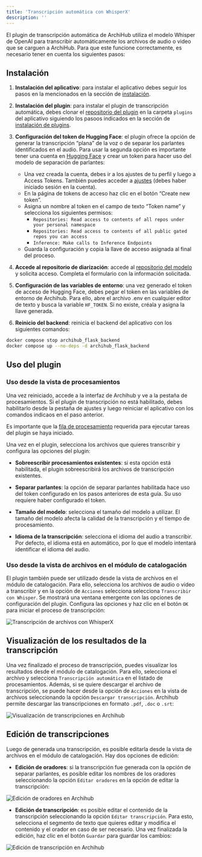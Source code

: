 ```yaml
---
title: 'Transcripción automática con WhisperX'
description: ''
---
```


El plugin de transcripción automática de ArchiHub utiliza el modelo Whisper de OpenAI para transcribir automáticamente los archivos de audio o video que se carguen a ArchiHub. Para que este funcione correctamente, es necesario tener en cuenta los siguientes pasos:


## Instalación

1. **Instalación del aplicativo**: para instalar el aplicativo debes seguir los pasos en la mencionados en la sección de [instalación](../install_local).

2. **Instalación del plugin**: para instalar el plugin de transcripción automática, debes clonar el [repositorio del plugin](https://github.com/Archihub-App/transcribeWhisperX.git) en la carpeta `plugins` del aplicativo siguiendo los pasoos indicados en la sección de [instalación de plugins](../install_plugin).

3. **Configuración del token de Hugging Face**: el plugin ofrece la opción de generar la transcripción “plana” de la voz o de separar los parlantes identificados en el audio. Para usar la segunda opción es importante tener una cuenta en [Hugging Face](https://huggingface.co/) y crear un token para hacer uso del modelo de separación de parlantes:

    - Una vez creada la cuenta, debes ir a los ajustes de tu perfil y luego a Access Tokens. También puedes acceder a [ajustes](https://huggingface.co/settings/tokens) (debes haber iniciado sesión en la cuenta).
    - En la página de tokens de acceso haz clic en el botón “Create new token”.
    - Asigna un nombre al token en el campo de texto “Token name” y selecciona los siguientes permisos:
        - `Repositories: Read access to contents of all repos under your personal namespace`
        - `Repositories: Read access to contents of all public gated repos you can access`
        - `Inference: Make calls to Inference Endpoints`
    - Guarda la configuración y copia la llave de acceso asignada al final del proceso.

4. **Accede al repositorio de diarización**: accede al [repositorio del modelo](https://huggingface.co/pyannote/speaker-diarization-3.1) y solicita acceso. Completa el formulario con la información solicitada.

5. **Configuración de las variables de entorno**: una vez generado el token de acceso de Hugging Face, debes pegar el token en las variables de entorno de Archihub. Para ello, abre el archivo .env en cualquier editor de texto y busca la variable `HF_TOKEN`. Si no existe, créala y asigna la llave generada.

6. **Reinicio del backend**: reinicia el backend del aplicativo con los siguientes comandos:

```bash
docker compose stop archihub_flask_backend
docker compose up --no-deps -d archihub_flask_backend
```

## Uso del plugin

### Uso desde la vista de procesamientos

Una vez reiniciado, accede a la interfaz de Archihub y ve a la pestaña de procesamientos. Si el plugin de transcripción no está habilitado, debes habilitarlo desde la pestaña de ajustes y luego reiniciar el aplicativo con los comandos indicaos en el paso anterior.

Es importante que la [fila de procesamiento](../nodos/#las-filas-de-procesos) requerida para ejecutar tareas del plugin se haya iniciado.

Una vez en el plugin, selecciona los archivos que quieres transcribir y configura las opciones del plugin:

- **Sobreescribir procesamientos existentes**: si esta opción está habilitada, el plugin sobreescribirá los archivos de transcripción existentes.

- **Separar parlantes**: la opción de separar parlantes habilitada hace uso del token configurado en los pasos anteriores de esta guía. Su uso requiere haber configurado el token.

- **Tamaño del modelo**: selecciona el tamaño del modelo a utilizar. El tamaño del modelo afecta la calidad de la transcripción y el tiempo de procesamiento.

- **Idioma de la transcripción**: selecciona el idioma del audio a transcribir. Por defecto, el idioma está en automático, por lo que el modelo intentará identificar el idioma del audio.

### Uso desde la vista de archivos en el módulo de catalogación

El plugin también puede ser utilizado desde la vista de archivos en el módulo de catalogación. Para ello, selecciona los archivos de audio o video a transcribir y en la opción de `Acciones` selecciona selecciona `Transcribir con Whisper`. Se mostrará una ventana emergente con las opciones de configuración del plugin. Configura las opciones y haz clic en el botón `OK` para iniciar el proceso de transcripción:

![Transcripción de archivos con WhisperX](/archihub.github.io/imagenes/transcribe_cat.gif)

## Visualización de los resultados de la transcripción

Una vez finalizado el proceso de transcripción, puedes visualizar los resultados desde el módulo de catalogación. Para ello, selecciona el archivo y selecciona `Transcripción automática` en el listado de procesamientos. Además, si se quiere descargar el archivo de transcripción, se puede hacer desde la opción de `Acciones` en la vista de archivos seleccionando la opción `Descargar transcripción`. Archihub permite descargar las transcripciones en formato `.pdf`, `.doc` o `.srt`:

![Visualización de transcripciones en Archihub](/archihub.github.io/imagenes/download_transcription.gif)



## Edición de transcripciones

Luego de generada una transcripción, es posible editarla desde la vista de archivos en el módulo de catalogación. Hay dos opciones de edición:

- **Edición de oradores**: si la transcripción fue generada con la opción de separar parlantes, es posible editar los nombres de los oradores seleccionando la opción `Editar oradores` en la opción de editar la transcripción:

![Edición de oradores en Archihub](/archihub.github.io/imagenes/edit_speakers.gif)

- **Edición de transcripción**: es posible editar el contenido de la transcripción seleccionando la opción `Editar transcripción`. Para esto, selecciona el segmento de texto que quieres editar y modifica el contenido y el orador en caso de ser necesario. Una vez finalizada la edición, haz clic en el botón `Guardar` para guardar los cambios:

![Edición de transcripción en Archihub](/archihub.github.io/imagenes/edit_transcription.gif)
